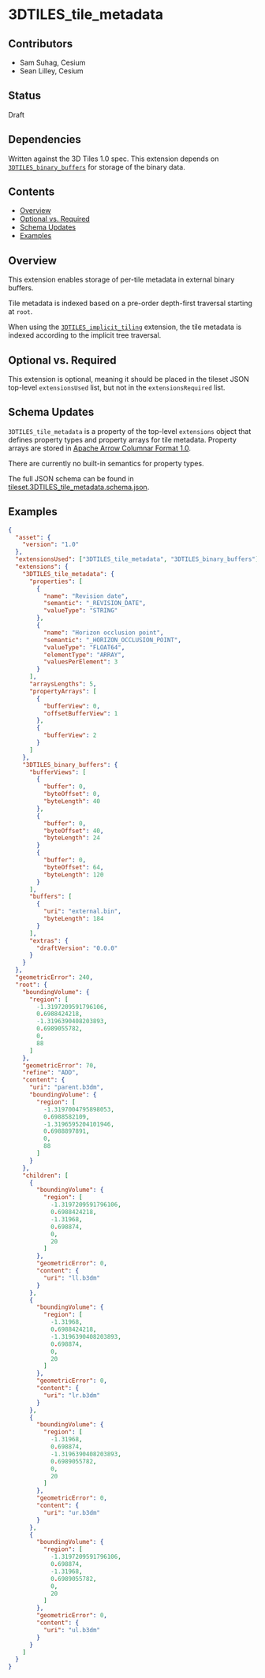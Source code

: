 # 3DTILES_tile_metadata

## Contributors

* Sam Suhag, Cesium
* Sean Lilley, Cesium

## Status

Draft

## Dependencies

Written against the 3D Tiles 1.0 spec. This extension depends on [`3DTILES_binary_buffers`](https://github.com/CesiumGS/3d-tiles/blob/3DTILES_binary_buffers/extensions/3DTILES_binary_buffers/README.md) for storage of the binary data.

## Contents

  - [Overview](#overview)
  - [Optional vs. Required](#optional-vs-required)
  - [Schema Updates](#schema-updates)
  - [Examples](#examples)

## Overview

This extension enables storage of per-tile metadata in external binary buffers.

Tile metadata is indexed based on a pre-order depth-first traversal starting at `root`.

When using the [`3DTILES_implicit_tiling`](https://github.com/CesiumGS/3d-tiles/blob/3DTILES_implicit_tiling/extensions/3DTILES_implicit_tiling/README.md) extension, the tile metadata is indexed according to the implicit tree traversal.

## Optional vs. Required

This extension is optional, meaning it should be placed in the tileset JSON top-level `extensionsUsed` list, but not in the `extensionsRequired` list.

## Schema Updates

`3DTILES_tile_metadata` is a property of the top-level `extensions` object that defines property types and property arrays for tile metadata. Property arrays are stored in [Apache Arrow Columnar Format 1.0](https://arrow.apache.org/docs/format/Columnar.html).

There are currently no built-in semantics for property types.

The full JSON schema can be found in [tileset.3DTILES_tile_metadata.schema.json](schema/tileset.3DTILES_tile_metadata.schema.json).

## Examples

```json
{
  "asset": {
    "version": "1.0"
  },
  "extensionsUsed": ["3DTILES_tile_metadata", "3DTILES_binary_buffers"],
  "extensions": {
    "3DTILES_tile_metadata": {
      "properties": [
        {
          "name": "Revision date",
          "semantic": "_REVISION_DATE",
          "valueType": "STRING"
        },
        {
          "name": "Horizon occlusion point",
          "semantic": "_HORIZON_OCCLUSION_POINT",
          "valueType": "FLOAT64",
          "elementType": "ARRAY",
          "valuesPerElement": 3
        }
      ],
      "arraysLengths": 5,
      "propertyArrays": [
        {
          "bufferView": 0,
          "offsetBufferView": 1
        },
        {
          "bufferView": 2
        }
      ]
    },
    "3DTILES_binary_buffers": {
      "bufferViews": [
        {
          "buffer": 0,
          "byteOffset": 0,
          "byteLength": 40
        },
        {
          "buffer": 0,
          "byteOffset": 40,
          "byteLength": 24
        }
        {
          "buffer": 0,
          "byteOffset": 64,
          "byteLength": 120
        }
      ],
      "buffers": [
        {
          "uri": "external.bin",
          "byteLength": 184
        }
      ],
      "extras": {
        "draftVersion": "0.0.0"
      }
    }
  },
  "geometricError": 240,
  "root": {
    "boundingVolume": {
      "region": [
        -1.3197209591796106,
        0.6988424218,
        -1.3196390408203893,
        0.6989055782,
        0,
        88
      ]
    },
    "geometricError": 70,
    "refine": "ADD",
    "content": {
      "uri": "parent.b3dm",
      "boundingVolume": {
        "region": [
          -1.3197004795898053,
          0.6988582109,
          -1.3196595204101946,
          0.6988897891,
          0,
          88
        ]
      }
    },
    "children": [
      {
        "boundingVolume": {
          "region": [
            -1.3197209591796106,
            0.6988424218,
            -1.31968,
            0.698874,
            0,
            20
          ]
        },
        "geometricError": 0,
        "content": {
          "uri": "ll.b3dm"
        }
      },
      {
        "boundingVolume": {
          "region": [
            -1.31968,
            0.6988424218,
            -1.3196390408203893,
            0.698874,
            0,
            20
          ]
        },
        "geometricError": 0,
        "content": {
          "uri": "lr.b3dm"
        }
      },
      {
        "boundingVolume": {
          "region": [
            -1.31968,
            0.698874,
            -1.3196390408203893,
            0.6989055782,
            0,
            20
          ]
        },
        "geometricError": 0,
        "content": {
          "uri": "ur.b3dm"
        }
      },
      {
        "boundingVolume": {
          "region": [
            -1.3197209591796106,
            0.698874,
            -1.31968,
            0.6989055782,
            0,
            20
          ]
        },
        "geometricError": 0,
        "content": {
          "uri": "ul.b3dm"
        }
      }
    ]
  }
}
```